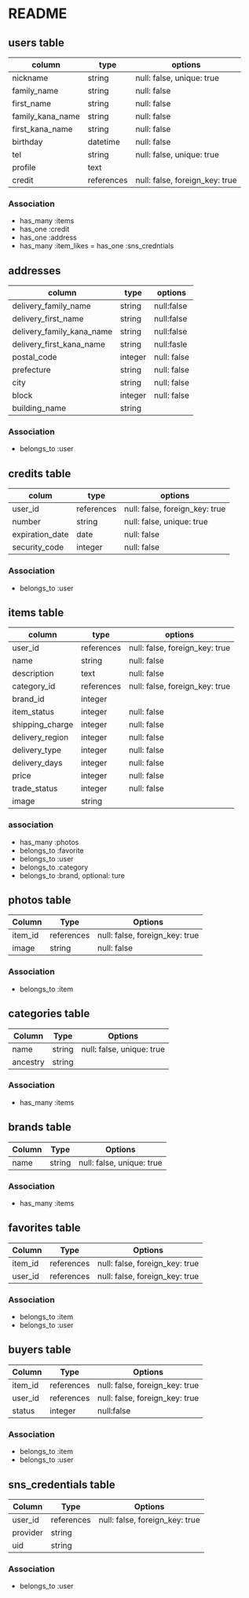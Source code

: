 # README


## users table
|column|type|options|
|------|----|-------|
|nickname            |string  |null: false, unique: true |
|family_name         |string  |null: false |
|first_name          |string  |null: false |
|family_kana_name    |string  |null: false |
|first_kana_name     |string  |null: false |
|birthday            |datetime|null: false |
|tel                 |string  |null: false, unique: true |
|profile             |text    |
|credit              |references  |null: false, foreign_key: true |

### Association
- has_many :items
- has_one :credit
- has_one :address
- has_many :item_likes
= has_one :sns_credntials


## addresses
|column|type|options|
|------|----|-------|
|delivery_family_name|string     |null:false  |
|delivery_first_name |string     |null:false  |
|delivery_family_kana_name|string|null:false  |
|delivery_first_kana_name |string|null:fasle  |
|postal_code         |integer    |null: false |
|prefecture          |string     |null: false |
|city                |string     |null: false |
|block               |integer    |null: false |
|building_name       |string     |

### Association
- belongs_to :user


## credits table
|colum|type|options|
|-----|----|-------|
|user_id             |references |null: false, foreign_key: true |
|number              |string     |null: false, unique: true |
|expiration_date     |date       |null: false |
|security_code       |integer    |null: false |

### Association
- belongs_to :user

## items table
|column|type|options|
|------|----|-------|
|user_id           |references |null: false, foreign_key: true |
|name              |string  |null: false |
|description       |text    |null: false |
|category_id       |references |null: false, foreign_key: true |
|brand_id          |integer  ||
|item_status       |integer  |null: false |
|shipping_charge   |integer  |null: false |
|delivery_region   |integer  |null: false |
|delivery_type     |integer  |null: false |
|delivery_days     |integer  |null: false |
|price             |integer  |null: false |
|trade_status      |integer  |null: false |
|image             |string   ||

### association
- has_many :photos
- belongs_to :favorite
- belongs_to :user
- belongs_to :category
- belongs_to :brand, optional: ture

## photos table
|Column|Type|Options|
|------|----|-------|
|item_id            |references    |null: false, foreign_key: true    |
|image              |string        |null: false|

### Association
- belongs_to :item

## categories table
|Column|Type|Options|
|------|----|-------|
|name  |string      |null: false, unique: true  |
|ancestry|string    ||

### Association
- has_many :items

## brands table
|Column|Type|Options|
|------|----|-------|
|name  |string      |null: false, unique: true  |

### Association
- has_many :items

## favorites table
|Column|Type|Options|
|------|----|-------|
|item_id            |references |null: false, foreign_key: true |
|user_id            |references |null: false, foreign_key: true |

### Association
- belongs_to :item
- belongs_to :user

## buyers table
|Column|Type|Options|
|------|----|-------|
|item_id            |references |null: false, foreign_key: true |
|user_id            |references |null: false, foreign_key: true |
|status             |integer    |null:false|

### Association
- belongs_to :item
- belongs_to :user

## sns_credentials table
|Column|Type|Options|
|------|----|-------|
|user_id            |references |null: false, foreign_key: true |
|provider           |string     |
|uid                |string     |


### Association
- belongs_to :user
